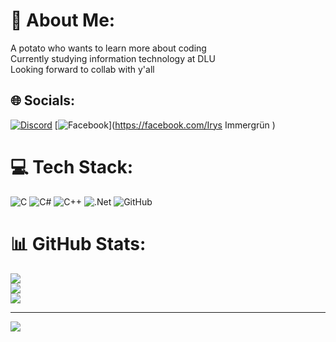 # 💫 About Me:
A potato who wants to learn more about coding<br>Currently studying information technology at DLU<br>Looking forward to collab with y'all


## 🌐 Socials:
[![Discord](https://img.shields.io/badge/Discord-%237289DA.svg?logo=discord&logoColor=white)](https://discord.gg/889850864632750092) [![Facebook](https://img.shields.io/badge/Facebook-%231877F2.svg?logo=Facebook&logoColor=white)](https://facebook.com/Irys Immergrün ) 

# 💻 Tech Stack:
![C](https://img.shields.io/badge/c-%2300599C.svg?style=for-the-badge&logo=c&logoColor=white) ![C#](https://img.shields.io/badge/c%23-%23239120.svg?style=for-the-badge&logo=csharp&logoColor=white) ![C++](https://img.shields.io/badge/c++-%2300599C.svg?style=for-the-badge&logo=c%2B%2B&logoColor=white) ![.Net](https://img.shields.io/badge/.NET-5C2D91?style=for-the-badge&logo=.net&logoColor=white) ![GitHub](https://img.shields.io/badge/github-%23121011.svg?style=for-the-badge&logo=github&logoColor=white)
# 📊 GitHub Stats:
![](https://github-readme-stats.vercel.app/api?username=iryssocool&theme=dark&hide_border=false&include_all_commits=false&count_private=false)<br/>
![](https://github-readme-streak-stats.herokuapp.com/?user=iryssocool&theme=dark&hide_border=false)<br/>
![](https://github-readme-stats.vercel.app/api/top-langs/?username=iryssocool&theme=dark&hide_border=false&include_all_commits=false&count_private=false&layout=compact)

---
[![](https://visitcount.itsvg.in/api?id=iryssocool&icon=0&color=0)](https://visitcount.itsvg.in)

<!-- Proudly created with GPRM ( https://gprm.itsvg.in ) -->

